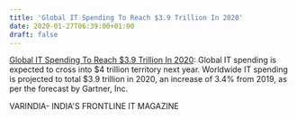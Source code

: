 ```yaml
---
title: 'Global IT Spending To Reach $3.9 Trillion In 2020'
date: 2020-01-27T06:39:00+01:00
draft: false
---
```


[Global IT Spending To Reach $3.9 Trillion In 2020](https://varindia.com/news/global-it-spending-to-reach-39-trillion-in-2020#.Xi53pCjVOxw.blogger): Global IT spending is expected to cross into $4 trillion territory next year. Worldwide IT spending is projected to total $3.9 trillion in 2020, an increase of 3.4% from 2019, as per the forecast by Gartner, Inc.  
  
VARINDIA- INDIA'S FRONTLINE IT MAGAZINE